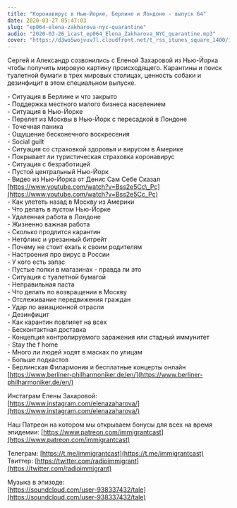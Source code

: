 ```yaml
---
title: "Коронавирус в Нью-Йорке, Берлине и Лондоне - выпуск 64"
date: 2020-03-27 05:47:03
slug: "ep064-elena-zakharova-nyc-quarantine"
audio: "2020-03-26_icast_ep064_Elena_Zakharova_NYC_quarantine.mp3"
cover: "https://d3wo5wojvuv7l.cloudfront.net/t_rss_itunes_square_1400/images.spreaker.com/original/1d124fbb0b6a4c49a8096f8a194a447d.jpg"
---
```

Сергей и Александр созвонились с Еленой Захаровой из Нью-Йорка чтобы получить мировую картину происходящего. Карантины и поиск туалетной бумаги в трех мировых столицах, ценность собаки и дезинфицит в этом специальном выпуске.  
  
\- Ситуация в Берлине и что закрыто  
\- Поддержка местного малого бизнеса населением  
\- Ситуация в Нью-Йорке  
\- Перелет из Москвы в Нью-Йорк с пересадкой в Лондоне  
\- Точечная паника  
\- Ощущение бесконечного воскресения  
\- Social guilt  
\- Ситуация со страховкой здоровья и вирусом в Америке  
\- Покрывает ли туристическая страховка коронавирус  
\- Ситуация с безработицей  
\- Пустой центральный Нью-Йорк  
\- Видео из Нью-Йорка от Денис Сам Себе Сказал [https://www.youtube.com/watch?v=Bss2e5Cc\_Pc](https://www.youtube.com/watch?v=Bss2e5Cc_Pc)  
\- Как улететь назад в Москву из Америки  
\- Что делать в пустом Нью-Йорке  
\- Удаленная работа в Лондоне  
\- Жизненно важная работа  
\- Сколько продлится карантин  
\- Нетфликс и урезанный битрейт  
\- Почему не стоит ехать к своим родителям  
\- Настроения про вирус в России  
\- У кого есть запас  
\- Пустые полки в магазинах - правда ли это  
\- Ситуация с туалетной бумагой  
\- Неправильная паста  
\- Что делать по возвращении в Москву  
\- Отслеживание передвижения граждан  
\- Удар по авиационной отрасли  
\- Дезинфицит  
\- Как карантин повлияет на всех  
\- Бесконтактная доставка  
\- Концепция контролируемого заражения или стадный иммунитет  
\- Stay the f$%&^$ home  
\- Много ли людей ходят в масках по улицам  
\- Больше подкастов  
\- Берлинская Филармония и бесплатные концерты онлайн [https://www.berliner-philharmoniker.de/en/](https://www.berliner-philharmoniker.de/en/)  
  
Инстаграм Елены Захаровой: [https://www.instagram.com/elenazaharova/](https://www.instagram.com/elenazaharova/)  
  
Наш Патреон на котором мы открываем бонусы для всех на время эпидемии: [https://www.patreon.com/immigrantcast](https://www.patreon.com/immigrantcast)  
  
Телеграм: [https://t.me/immigrantcast](https://t.me/immigrantcast)  
Твиттер: [https://twitter.com/radioimmigrant](https://twitter.com/radioimmigrant)  
  
Музыка в эпизоде:  
[https://soundcloud.com/user-938337432/tale](https://soundcloud.com/user-938337432/tale)
